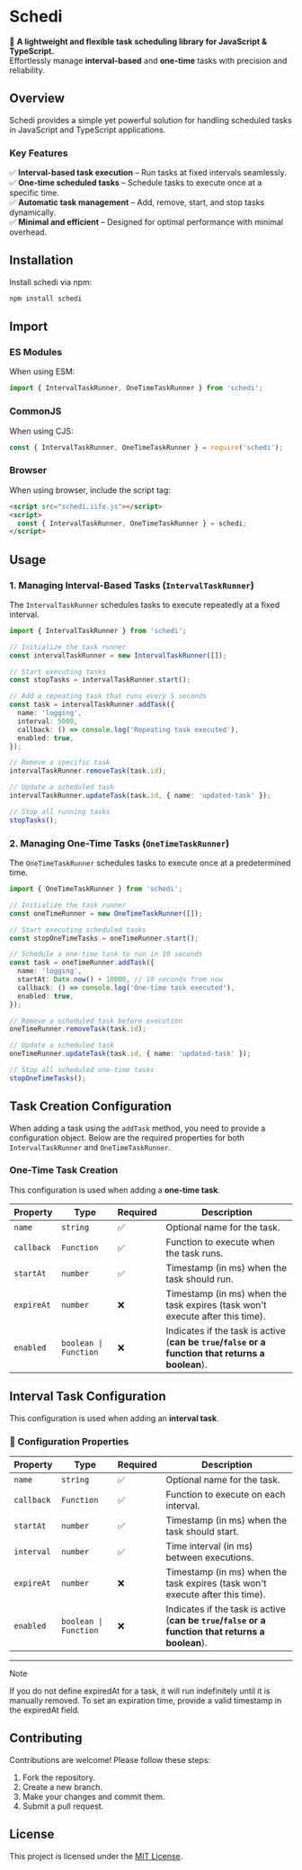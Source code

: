 # **Schedi**

🚀 **A lightweight and flexible task scheduling library for JavaScript & TypeScript.**  
Effortlessly manage **interval-based** and **one-time** tasks with precision and reliability.

## **Overview**

Schedi provides a simple yet powerful solution for handling scheduled tasks in JavaScript and TypeScript
applications.

### **Key Features**

✅ **Interval-based task execution** – Run tasks at fixed intervals seamlessly.  
✅ **One-time scheduled tasks** – Schedule tasks to execute once at a specific time.  
✅ **Automatic task management** – Add, remove, start, and stop tasks dynamically.  
✅ **Minimal and efficient** – Designed for optimal performance with minimal overhead.

## **Installation**

Install schedi via npm:

```sh
npm install schedi
```

## Import

### ES Modules

When using ESM:

```typescript
import { IntervalTaskRunner, OneTimeTaskRunner } from 'schedi';
```

### CommonJS

When using CJS:

```typescript
const { IntervalTaskRunner, OneTimeTaskRunner } = require('schedi');
```

### Browser

When using browser, include the script tag:

```html
<script src="schedi.iife.js"></script>
<script>
  const { IntervalTaskRunner, OneTimeTaskRunner } = schedi;
</script>
```

## **Usage**

### **1. Managing Interval-Based Tasks** (`IntervalTaskRunner`)

The `IntervalTaskRunner` schedules tasks to execute repeatedly at a fixed interval.

```typescript
import { IntervalTaskRunner } from 'schedi';

// Initialize the task runner
const intervalTaskRunner = new IntervalTaskRunner([]);

// Start executing tasks
const stopTasks = intervalTaskRunner.start();

// Add a repeating task that runs every 5 seconds
const task = intervalTaskRunner.addTask({
  name: 'logging',
  interval: 5000,
  callback: () => console.log('Repeating task executed'),
  enabled: true,
});

// Remove a specific task
intervalTaskRunner.removeTask(task.id);

// Update a scheduled task
intervalTaskRunner.updateTask(task.id, { name: 'updated-task' });

// Stop all running tasks
stopTasks();
```

### **2. Managing One-Time Tasks** (`OneTimeTaskRunner`)

The `OneTimeTaskRunner` schedules tasks to execute once at a predetermined time.

```typescript
import { OneTimeTaskRunner } from 'schedi';

// Initialize the task runner
const oneTimeRunner = new OneTimeTaskRunner([]);

// Start executing scheduled tasks
const stopOneTimeTasks = oneTimeRunner.start();

// Schedule a one-time task to run in 10 seconds
const task = oneTimeRunner.addTask({
  name: 'logging',
  startAt: Date.now() + 10000, // 10 seconds from now
  callback: () => console.log('One-time task executed'),
  enabled: true,
});

// Remove a scheduled task before execution
oneTimeRunner.removeTask(task.id);

// Update a scheduled task
oneTimeRunner.updateTask(task.id, { name: 'updated-task' });

// Stop all scheduled one-time tasks
stopOneTimeTasks();
```

## **Task Creation Configuration**

When adding a task using the `addTask` method, you need to provide a configuration object. Below are the required
properties for both `IntervalTaskRunner` and `OneTimeTaskRunner`.

### **One-Time Task Creation**

This configuration is used when adding a **one-time task**.

| Property   | Type                  | Required | Description                                                                                       |
| ---------- | --------------------- | -------- | ------------------------------------------------------------------------------------------------- |
| `name`     | `string`              | ✅       | Optional name for the task.                                                                       |
| `callback` | `Function`            | ✅       | Function to execute when the task runs.                                                           |
| `startAt`  | `number`              | ✅       | Timestamp (in ms) when the task should run.                                                       |
| `expireAt` | `number`              | ❌       | Timestamp (in ms) when the task expires (task won't execute after this time).                     |
| `enabled`  | `boolean \| Function` | ❌       | Indicates if the task is active (**can be `true`/`false` or a function that returns a boolean**). |

## **Interval Task Configuration**

This configuration is used when adding an **interval task**.

### **🔹 Configuration Properties**

| Property   | Type                  | Required | Description                                                                                       |
| ---------- | --------------------- | -------- | ------------------------------------------------------------------------------------------------- |
| `name`     | `string`              | ✅       | Optional name for the task.                                                                       |
| `callback` | `Function`            | ✅       | Function to execute on each interval.                                                             |
| `startAt`  | `number`              | ✅       | Timestamp (in ms) when the task should start.                                                     |
| `interval` | `number`              | ✅       | Time interval (in ms) between executions.                                                         |
| `expireAt` | `number`              | ❌       | Timestamp (in ms) when the task expires (task won't execute after this time).                     |
| `enabled`  | `boolean \| Function` | ❌       | Indicates if the task is active (**can be `true`/`false` or a function that returns a boolean**). |

---

> [!NOTE]
> If you do not define expiredAt for a task, it will run indefinitely until it is manually removed. To set an expiration
> time, provide a valid timestamp in the expiredAt field.

## Contributing

Contributions are welcome! Please follow these steps:

1. Fork the repository.
2. Create a new branch.
3. Make your changes and commit them.
4. Submit a pull request.

## License

This project is licensed under the [MIT License](LICENSE).
